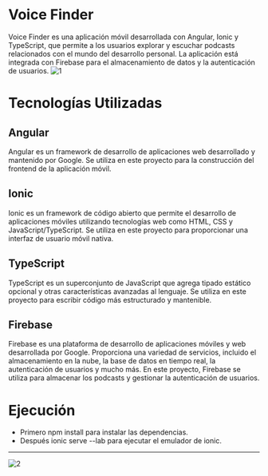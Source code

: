 # Voice Finder
Voice Finder es una aplicación móvil desarrollada con Angular, Ionic y TypeScript, que permite a los usuarios explorar y escuchar podcasts relacionados con el mundo del desarrollo personal. La aplicación está integrada con Firebase para el almacenamiento de datos y la autenticación de usuarios.
![1](https://github.com/diegogomezgonza/front-voiceFinder/assets/93382813/ff0703dd-547a-4eca-a3ac-f49d331e12af)

# Tecnologías Utilizadas
## Angular
Angular es un framework de desarrollo de aplicaciones web desarrollado y mantenido por Google. Se utiliza en este proyecto para la construcción del frontend de la aplicación móvil.

## Ionic
Ionic es un framework de código abierto que permite el desarrollo de aplicaciones móviles utilizando tecnologías web como HTML, CSS y JavaScript/TypeScript. Se utiliza en este proyecto para proporcionar una interfaz de usuario móvil nativa.

## TypeScript
TypeScript es un superconjunto de JavaScript que agrega tipado estático opcional y otras características avanzadas al lenguaje. Se utiliza en este proyecto para escribir código más estructurado y mantenible.

## Firebase
Firebase es una plataforma de desarrollo de aplicaciones móviles y web desarrollada por Google. Proporciona una variedad de servicios, incluido el almacenamiento en la nube, la base de datos en tiempo real, la autenticación de usuarios y mucho más. En este proyecto, Firebase se utiliza para almacenar los podcasts y gestionar la autenticación de usuarios.

# Ejecución

- Primero npm install para instalar las dependencias.
- Después ionic serve --lab para ejecutar el emulador de ionic.
----
![2](https://github.com/diegogomezgonza/front-voiceFinder/assets/93382813/951b02a1-d995-4b99-b862-2b77663d836d)








